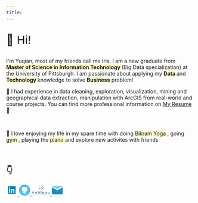 ```yaml
---
title: 
---
```

<html>
	<head>
	<link rel="stylesheet" type="text/css" href="aboutme.css">
	</head>
	<body>
		<div class= "intro">
  			<p style = "font-size: 30px "> 🙋 Hi! </p> 
  			<p >
  			I'm Yuqian, most of my friends call me Iris. I am a new graduate from <b><span style="background-color: #FFFACD "> Master of Science in Information Technology </span></b> (Big Data specialization) at the University of Pittsburgh. I am passionate about applying my <b><span style="background-color: #FFFACD ">Data </span></b>and <b><span style="background-color: #FFFACD ">Technology </span></b> knowledge to solve <b><span style="background-color: #FFFACD ">Business</span></b> problem!
  			<br>
  			<p> 
  			📑 I had experience in data cleaning, exploration, visualization, mining and geographical data extraction, manipulation with ArcGIS from real-world and course projects. You can find more professional information on <a href="https://drive.google.com/file/d/0B0pmVs3ouADnbWlRYVJmYm80VDQ/view?usp=sharing"> My Resume </a> 🔖
  			</p>
  			<br>
  			<p> 
  			💠 I love enjoying my life in my spare time with doing <span style="background-color: #FFFACD "> Bikram Yoga </span>, going <span style="background-color: #FFFACD "> gym </span>, playing the <span style="background-color: #FFFACD "> piano </span> and explore new activites with friends
  			</p>
  			<br>
  			<h2>
  			👇
  			</h2>
  			<a href="https://linkedin.com/in/yuqianzhanfu"><img border="0" alt="Linkedin" src="/images/Linkedin.png" width="30" height="30"> 
  			<a href="https://github.com/yuqianz93320"><img border="0" alt="github" src="/images/github.png" width="30" height="30">
  			<a href="https://public.tableau.com/views/interactiveresume3/Dashboard1?:embed=y&:display_count=yes"><img border="0" alt="github" src="/images/tableau.png" width="50" height="30">
  			<a href="mailto:yuz98@pitt.edu"><img border="0" alt="github" src="/images/email.png" width="30" height="30">
  			






